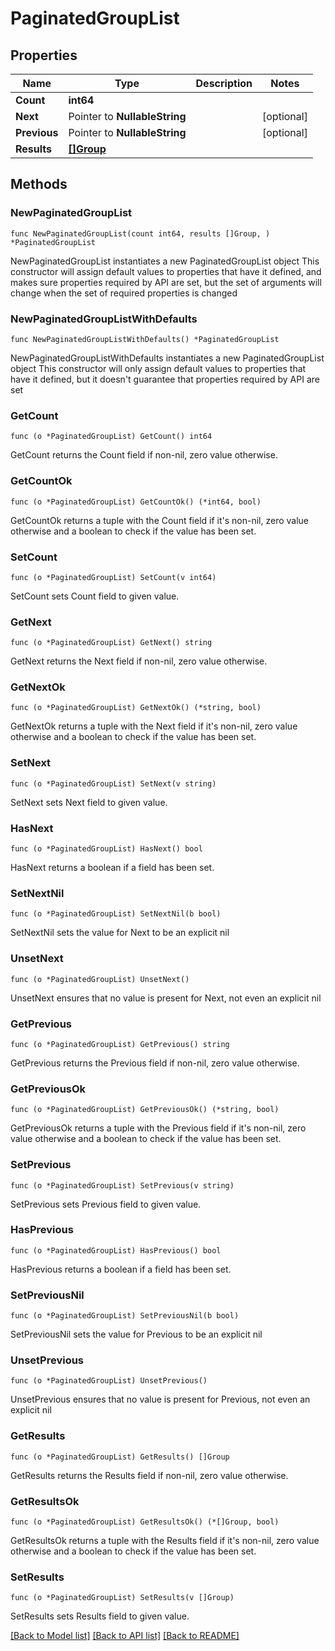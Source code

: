 # PaginatedGroupList

## Properties

Name | Type | Description | Notes
------------ | ------------- | ------------- | -------------
**Count** | **int64** |  | 
**Next** | Pointer to **NullableString** |  | [optional] 
**Previous** | Pointer to **NullableString** |  | [optional] 
**Results** | [**[]Group**](Group.md) |  | 

## Methods

### NewPaginatedGroupList

`func NewPaginatedGroupList(count int64, results []Group, ) *PaginatedGroupList`

NewPaginatedGroupList instantiates a new PaginatedGroupList object
This constructor will assign default values to properties that have it defined,
and makes sure properties required by API are set, but the set of arguments
will change when the set of required properties is changed

### NewPaginatedGroupListWithDefaults

`func NewPaginatedGroupListWithDefaults() *PaginatedGroupList`

NewPaginatedGroupListWithDefaults instantiates a new PaginatedGroupList object
This constructor will only assign default values to properties that have it defined,
but it doesn't guarantee that properties required by API are set

### GetCount

`func (o *PaginatedGroupList) GetCount() int64`

GetCount returns the Count field if non-nil, zero value otherwise.

### GetCountOk

`func (o *PaginatedGroupList) GetCountOk() (*int64, bool)`

GetCountOk returns a tuple with the Count field if it's non-nil, zero value otherwise
and a boolean to check if the value has been set.

### SetCount

`func (o *PaginatedGroupList) SetCount(v int64)`

SetCount sets Count field to given value.


### GetNext

`func (o *PaginatedGroupList) GetNext() string`

GetNext returns the Next field if non-nil, zero value otherwise.

### GetNextOk

`func (o *PaginatedGroupList) GetNextOk() (*string, bool)`

GetNextOk returns a tuple with the Next field if it's non-nil, zero value otherwise
and a boolean to check if the value has been set.

### SetNext

`func (o *PaginatedGroupList) SetNext(v string)`

SetNext sets Next field to given value.

### HasNext

`func (o *PaginatedGroupList) HasNext() bool`

HasNext returns a boolean if a field has been set.

### SetNextNil

`func (o *PaginatedGroupList) SetNextNil(b bool)`

 SetNextNil sets the value for Next to be an explicit nil

### UnsetNext
`func (o *PaginatedGroupList) UnsetNext()`

UnsetNext ensures that no value is present for Next, not even an explicit nil
### GetPrevious

`func (o *PaginatedGroupList) GetPrevious() string`

GetPrevious returns the Previous field if non-nil, zero value otherwise.

### GetPreviousOk

`func (o *PaginatedGroupList) GetPreviousOk() (*string, bool)`

GetPreviousOk returns a tuple with the Previous field if it's non-nil, zero value otherwise
and a boolean to check if the value has been set.

### SetPrevious

`func (o *PaginatedGroupList) SetPrevious(v string)`

SetPrevious sets Previous field to given value.

### HasPrevious

`func (o *PaginatedGroupList) HasPrevious() bool`

HasPrevious returns a boolean if a field has been set.

### SetPreviousNil

`func (o *PaginatedGroupList) SetPreviousNil(b bool)`

 SetPreviousNil sets the value for Previous to be an explicit nil

### UnsetPrevious
`func (o *PaginatedGroupList) UnsetPrevious()`

UnsetPrevious ensures that no value is present for Previous, not even an explicit nil
### GetResults

`func (o *PaginatedGroupList) GetResults() []Group`

GetResults returns the Results field if non-nil, zero value otherwise.

### GetResultsOk

`func (o *PaginatedGroupList) GetResultsOk() (*[]Group, bool)`

GetResultsOk returns a tuple with the Results field if it's non-nil, zero value otherwise
and a boolean to check if the value has been set.

### SetResults

`func (o *PaginatedGroupList) SetResults(v []Group)`

SetResults sets Results field to given value.



[[Back to Model list]](../README.md#documentation-for-models) [[Back to API list]](../README.md#documentation-for-api-endpoints) [[Back to README]](../README.md)



